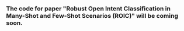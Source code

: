 ### The code for paper "Robust Open Intent Classification in Many-Shot and Few-Shot Scenarios (ROIC)" will be coming soon. 
